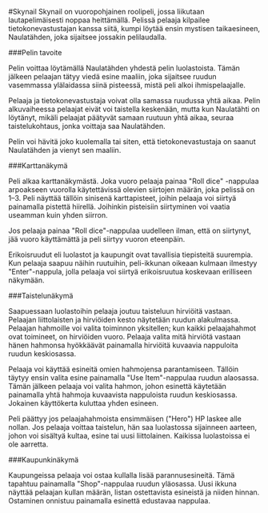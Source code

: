#Skynail
Skynail on vuoropohjainen roolipeli, jossa liikutaan lautapelimäisesti noppaa heittämällä. Pelissä pelaaja kilpailee tietokonevastustajan kanssa siitä, kumpi löytää ensin mystisen taikaesineen, Naulatähden, joka sijaitsee jossakin pelilaudalla.

###Pelin tavoite

Pelin voittaa löytämällä Naulatähden yhdestä pelin luolastoista. Tämän jälkeen pelaajan tätyy viedä esine maaliin, joka sijaitsee ruudun vasemmassa ylälaidassa siinä pisteessä, mistä peli alkoi ihmispelaajalle.

Pelaaja ja tietokonevastustaja voivat olla samassa ruudussa yhtä aikaa. Pelin alkuvaiheessa pelaajat eivät voi taistella keskenään, mutta kun Naulatähti on löytänyt, mikäli pelaajat päätyvät samaan ruutuun yhtä aikaa, seuraa taistelukohtaus, jonka voittaja saa Naulatähden.

Pelin voi hävitä joko kuolemalla tai siten, että tietokonevastustaja on saanut Naulatähden ja vienyt sen maaliin.

###Karttanäkymä

Peli alkaa karttanäkymästä. Joka vuoro pelaaja painaa "Roll dice" -nappulaa arpoakseen vuorolla käytettävissä olevien siirtojen määrän, joka pelissä on 1–3. Peli näyttää tällöin sinisenä karttapisteet, joihin pelaaja voi siirtyä painamalla pistettä hiirellä. Joihinkin pisteisiin siirtyminen voi vaatia useamman kuin yhden siirron.

Jos pelaaja painaa "Roll dice"-nappulaa uudelleen ilman, että on siirtynyt, jää vuoro käyttämättä ja peli siirtyy vuoron eteenpäin. 

Erikoisruudut eli luolastot ja kaupungit ovat tavallisia tiepisteitä suurempia. Kun pelaaja saapuu näihin ruutuihin, peli-ikkunan oikeaan kulmaan ilmestyy "Enter"-nappula, jolla pelaaja voi siirtyä erikoisruutua koskevaan erilliseen näkymään.

###Taistelunäkymä

Saapuessaan luolastoihin pelaaja joutuu taisteluun hirviöitä vastaan. Pelaajan liittolaisten ja hirviöiden kesto näytetään ruudun alakulmassa. Pelaajan hahmoille voi valita toiminnon yksitellen; kun kaikki pelaajahahmot ovat toimineet, on hirviöiden vuoro. Pelaaja valita mitä hirviötä vastaan hänen hahmonsa hyökkäävät painamalla hirviöitä kuvaavia nappuloita ruudun keskiosassa.

Pelaaja voi käyttää esineitä omien hahmojensa parantamiseen. Tällöin täytyy ensin valita esine painamalla "Use Item"-nappulaa ruudun alaosassa. Tämän jälkeen pelaaja voi valita hahmon, johon esinettä käytetään painamalla yhtä hahmoja kuvaavista nappuloista ruudun keskiosassa. Jokainen käyttökerta kuluttaa yhden esineen.

Peli päättyy jos pelaajahahmoista ensimmäisen ("Hero") HP laskee alle nollan. Jos pelaaja voittaa taistelun, hän saa luolastossa sijainneen aarteen, johon voi sisältyä kultaa, esine tai uusi liittolainen. Kaikissa luolastoissa ei ole aarretta.

###Kaupunkinäkymä

Kaupungeissa pelaaja voi ostaa kullalla lisää parannusesineitä. Tämä tapahtuu painamalla "Shop"-nappulaa ruudun yläosassa. Uusi ikkuna näyttää pelaajan kullan määrän, listan ostettavista esineistä ja niiden hinnan. Ostaminen onnistuu painamalla esinettä edustavaa nappulaa.